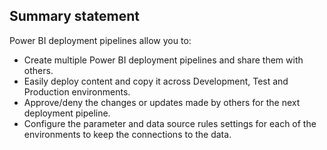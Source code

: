 ## Summary statement
Power BI deployment pipelines allow you to:
- Create multiple Power BI deployment pipelines and share them with others.
- Easily deploy content and copy it across Development, Test and Production environments.
- Approve/deny the changes or updates made by others for the next deployment pipeline.
- Configure the parameter and data source rules settings for each of the environments to keep the connections to the data.